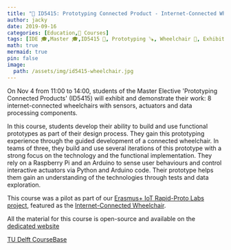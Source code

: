 ```yaml
---
title: "📖 ID5415: Prototyping Connected Product - Internet-Connected Wheelchair"
author: jacky
date: 2019-09-16
categories: [Education,📖 Courses]
tags: [IDE 🎓,Master 🎓,ID5415 📖, Prototyping 🪚, Wheelchair 🍎, Exhibition 📅]
math: true
mermaid: true
pin: false
image:
  path: /assets/img/id5415-wheelchair.jpg
---
```


On Nov 4 from 11:00 to 14:00, students of the Master Elective 'Prototyping Connected Products' (ID5415) will exhibit and demonstrate their work: 8 internet-connected wheelchairs with sensors, actuators and data processing components.

In this course, students develop their ability to build and use functional prototypes as part of their design process. They gain this prototyping experience through the guided development of a connected wheelchair. In teams of three, they build and use several iterations of this prototype with a strong focus on the technology and the functional implementation. They rely on a Raspberry Pi and an Arduino to sense user behaviours and control interactive actuators via Python and Arduino code. Their prototype helps them gain an understanding of the technologies through tests and data exploration.

This course was a pilot as part of our [Erasmus+ IoT Rapid-Proto Labs project](/posts/iotprotolabs/), featured as the [Internet-Connected Wheelchair](https://www.rapidprotolabs.eu/projects/internet-connected-wheelchair/).

All the material for this course is open-source and available on the [dedicated website](https://id5415.datacentricdesign.org)

[TU Delft CourseBase](https://studiegids.tudelft.nl/a101_displayCourse.do?course_id=56000)

